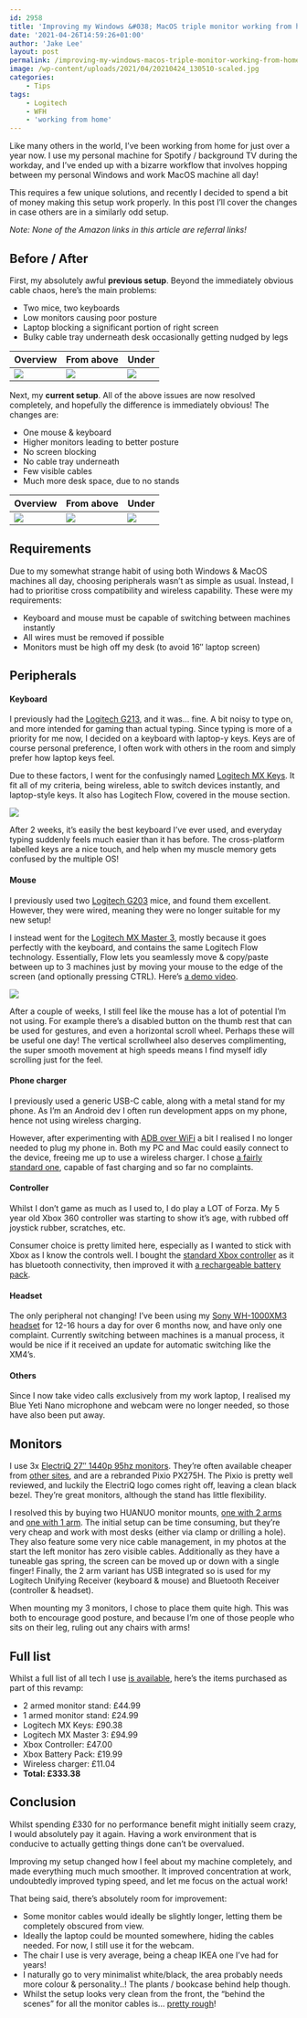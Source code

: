 ```yaml
---
id: 2958
title: 'Improving my Windows &#038; MacOS triple monitor working from home setup'
date: '2021-04-26T14:59:26+01:00'
author: 'Jake Lee'
layout: post
permalink: /improving-my-windows-macos-triple-monitor-working-from-home-setup/
image: /wp-content/uploads/2021/04/20210424_130510-scaled.jpg
categories:
    - Tips
tags:
    - Logitech
    - WFH
    - 'working from home'
---
```


Like many others in the world, I’ve been working from home for just over a year now. I use my personal machine for Spotify / background TV during the workday, and I’ve ended up with a bizarre workflow that involves hopping between my personal Windows and work MacOS machine all day!

This requires a few unique solutions, and recently I decided to spend a bit of money making this setup work properly. In this post I’ll cover the changes in case others are in a similarly odd setup.

*Note: None of the Amazon links in this article are referral links!*

## Before / After

First, my absolutely awful **previous setup**. Beyond the immediately obvious cable chaos, here’s the main problems:
- Two mice, two keyboards
- Low monitors causing poor posture
- Laptop blocking a significant portion of right screen
- Bulky cable tray underneath desk occasionally getting nudged by legs

| Overview | From above | Under |
| -- | -- | -- |
| [![](/wp-content/uploads/2021/04/vzk1Vo6.jpg)](/wp-content/uploads/2021/04/vzk1Vo6.jpg) | [![](/wp-content/uploads/2021/04/above2.jpeg)](/wp-content/uploads/2021/04/above2.jpeg) | [![](/wp-content/uploads/2021/04/under.jpeg)](/wp-content/uploads/2021/04/under.jpeg) |


Next, my **current setup**. All of the above issues are now resolved completely, and hopefully the difference is immediately obvious! The changes are:
- One mouse &amp; keyboard
- Higher monitors leading to better posture
- No screen blocking
- No cable tray underneath
- Few visible cables
- Much more desk space, due to no stands

| Overview | From above | Under |
| -- | -- | -- |
| [![](/wp-content/uploads/2021/04/hum2TEM.png)](/wp-content/uploads/2021/04/hum2TEM.png) | [![](/wp-content/uploads/2021/04/20210424_130510.jpg)](/wp-content/uploads/2021/04/20210424_130510-scaled.jpg) | [![](/wp-content/uploads/2021/04/20210424_130549.jpg)](/wp-content/uploads/2021/04/20210424_130549-scaled.jpg) |

## Requirements

Due to my somewhat strange habit of using both Windows &amp; MacOS machines all day, choosing peripherals wasn’t as simple as usual. Instead, I had to prioritise cross compatibility and wireless capability. These were my requirements:

- Keyboard and mouse must be capable of switching between machines instantly
- All wires must be removed if possible
- Monitors must be high off my desk (to avoid 16″ laptop screen)

## Peripherals

#### Keyboard

I previously had the [Logitech G213](https://smile.amazon.co.uk/Logitech-G213-Prodigy-Keyboard-Backlit/dp/B01L6L451Q), and it was… fine. A bit noisy to type on, and more intended for gaming than actual typing. Since typing is more of a priority for me now, I decided on a keyboard with laptop-y keys. Keys are of course personal preference, I often work with others in the room and simply prefer how laptop keys feel.

Due to these factors, I went for the confusingly named [Logitech MX Keys](https://smile.amazon.co.uk/Logitech-Advanced-Illuminated-Bluetooth-Responsive/dp/B07W6HXZ5J/). It fit all of my criteria, being wireless, able to switch devices instantly, and laptop-style keys. It also has Logitech Flow, covered in the mouse section.

[![](/wp-content/uploads/2021/04/2WODInk.png)](/wp-content/uploads/2021/04/2WODInk.png)

After 2 weeks, it’s easily the best keyboard I’ve ever used, and everyday typing suddenly feels much easier than it has before. The cross-platform labelled keys are a nice touch, and help when my muscle memory gets confused by the multiple OS!

#### Mouse

I previously used two [Logitech G203](https://smile.amazon.co.uk/Logitech-Customising-Gaming-Optical-Colour/dp/B01MYQ4HJD) mice, and found them excellent. However, they were wired, meaning they were no longer suitable for my new setup!

I instead went for the [Logitech MX Master 3](https://smile.amazon.co.uk/Logitech-Master-Ultrafast-Customisation-Compatible/dp/B07W6HDNNV/), mostly because it goes perfectly with the keyboard, and contains the same Logitech Flow technology. Essentially, Flow lets you seamlessly move &amp; copy/paste between up to 3 machines just by moving your mouse to the edge of the screen (and optionally pressing CTRL). Here’s [a demo video](https://youtu.be/RHaLIq7CV68?t=307).

[![](/wp-content/uploads/2021/04/vBdgyhL.png)](/wp-content/uploads/2021/04/vBdgyhL.png)

After a couple of weeks, I still feel like the mouse has a lot of potential I’m not using. For example there’s a disabled button on the thumb rest that can be used for gestures, and even a horizontal scroll wheel. Perhaps these will be useful one day! The vertical scrollwheel also deserves complimenting, the super smooth movement at high speeds means I find myself idly scrolling just for the feel.

#### Phone charger

I previously used a generic USB-C cable, along with a metal stand for my phone. As I’m an Android dev I often run development apps on my phone, hence not using wireless charging.

However, after experimenting with [ADB over WiFi](https://developer.android.com/studio/command-line/adb#connect-to-a-device-over-wi-fi-android-11+) a bit I realised I no longer needed to plug my phone in. Both my PC and Mac could easily connect to the device, freeing me up to use a wireless charger. I chose [a fairly standard one](https://smile.amazon.co.uk/gp/product/B07HL9HVVR/r), capable of fast charging and so far no complaints.

#### Controller

Whilst I don’t game as much as I used to, I do play a LOT of Forza. My 5 year old Xbox 360 controller was starting to show it’s age, with rubbed off joystick rubber, scratches, etc.

Consumer choice is pretty limited here, especially as I wanted to stick with Xbox as I know the controls well. I bought the [standard Xbox controller](https://smile.amazon.co.uk/gp/product/B07SDFLVKD/) as it has bluetooth connectivity, then improved it with [a rechargeable battery pack](https://smile.amazon.co.uk/gp/product/B08QN16M7T/).

#### Headset

The only peripheral not changing! I’ve been using my [Sony WH-1000XM3 headset](https://smile.amazon.co.uk/Sony-WH-1000XM3-Wireless-Cancelling-Headphones-Black/dp/B07GDR2LYK/) for 12-16 hours a day for over 6 months now, and have only one complaint. Currently switching between machines is a manual process, it would be nice if it received an update for automatic switching like the XM4’s.

#### Others

Since I now take video calls exclusively from my work laptop, I realised my Blue Yeti Nano microphone and webcam were no longer needed, so those have also been put away.

## Monitors

I use 3x [ElectriQ 27″ 1440p 95hz monitors](https://smile.amazon.co.uk/gp/product/B07TXHBWMK/). They’re often available cheaper from [other sites](https://www.laptopsdirect.co.uk/electriq-27-qhd-1440p-95hz-freesync-hdr-monitor-eiq-27mq95fshdru/version.asp), and are a rebranded Pixio PX275H. The Pixio is pretty well reviewed, and luckily the ElectriQ logo comes right off, leaving a clean black bezel. They’re great monitors, although the stand has little flexibility.

I resolved this by buying two HUANUO monitor mounts, [one with 2 arms](https://smile.amazon.co.uk/gp/product/B08LK6MRYB/) and [one with 1 arm](https://smile.amazon.co.uk/gp/product/B07T4HQS2N/). The initial setup can be time consuming, but they’re very cheap and work with most desks (either via clamp or drilling a hole). They also feature some very nice cable management, in my photos at the start the left monitor has zero visible cables. Additionally as they have a tuneable gas spring, the screen can be moved up or down with a single finger! Finally, the 2 arm variant has USB integrated so is used for my Logitech Unifying Receiver (keyboard &amp; mouse) and Bluetooth Receiver (controller &amp; headset).

When mounting my 3 monitors, I chose to place them quite high. This was both to encourage good posture, and because I’m one of those people who sits on their leg, ruling out any chairs with arms!

## Full list

Whilst a full list of all tech I use [is available](https://smile.amazon.co.uk/hz/wishlist/ls/29YME34CJ44FK/), here’s the items purchased as part of this revamp:

- 2 armed monitor stand: £44.99
- 1 armed monitor stand: £24.99
- Logitech MX Keys: £90.38
- Logitech MX Master 3: £94.99
- Xbox Controller: £47.00
- Xbox Battery Pack: £19.99
- Wireless charger: £11.04
- **Total: £333.38**

## Conclusion

Whilst spending £330 for no performance benefit might initially seem crazy, I would absolutely pay it again. Having a work environment that is conducive to actually getting things done can’t be overvalued.

Improving my setup changed how I feel about my machine completely, and made everything much much smoother. It improved concentration at work, undoubtedly improved typing speed, and let me focus on the actual work!

That being said, there’s absolutely room for improvement:

- Some monitor cables would ideally be slightly longer, letting them be completely obscured from view.
- Ideally the laptop could be mounted somewhere, hiding the cables needed. For now, I still use it for the webcam.
- The chair I use is very average, being a cheap IKEA one I’ve had for years!
- I naturally go to very minimalist white/black, the area probably needs more colour &amp; personality..! The plants / bookcase behind help though.
- Whilst the setup looks very clean from the front, the “behind the scenes” for all the monitor cables is… [pretty rough](https://i.imgur.com/LTyp9Tw.jpg)!